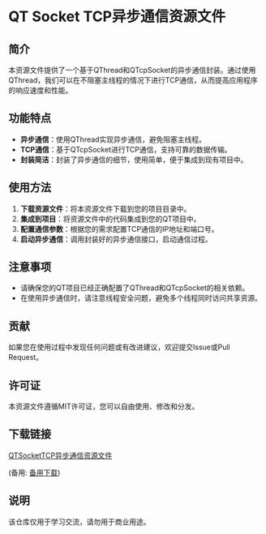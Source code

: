 # QT Socket TCP异步通信资源文件

## 简介

本资源文件提供了一个基于QThread和QTcpSocket的异步通信封装。通过使用QThread，我们可以在不阻塞主线程的情况下进行TCP通信，从而提高应用程序的响应速度和性能。

## 功能特点

- **异步通信**：使用QThread实现异步通信，避免阻塞主线程。
- **TCP通信**：基于QTcpSocket进行TCP通信，支持可靠的数据传输。
- **封装简洁**：封装了异步通信的细节，使用简单，便于集成到现有项目中。

## 使用方法

1. **下载资源文件**：将本资源文件下载到您的项目目录中。
2. **集成到项目**：将资源文件中的代码集成到您的QT项目中。
3. **配置通信参数**：根据您的需求配置TCP通信的IP地址和端口号。
4. **启动异步通信**：调用封装好的异步通信接口，启动通信过程。

## 注意事项

- 请确保您的QT项目已经正确配置了QThread和QTcpSocket的相关依赖。
- 在使用异步通信时，请注意线程安全问题，避免多个线程同时访问共享资源。

## 贡献

如果您在使用过程中发现任何问题或有改进建议，欢迎提交Issue或Pull Request。

## 许可证

本资源文件遵循MIT许可证，您可以自由使用、修改和分发。

## 下载链接
[QTSocketTCP异步通信资源文件](https://pan.quark.cn/s/92a727aa4281) 

(备用: [备用下载](https://pan.baidu.com/s/1G1dcRrUm1UFSRhSxr9xLBA?pwd=7zyd))

## 说明

该仓库仅用于学习交流，请勿用于商业用途。

